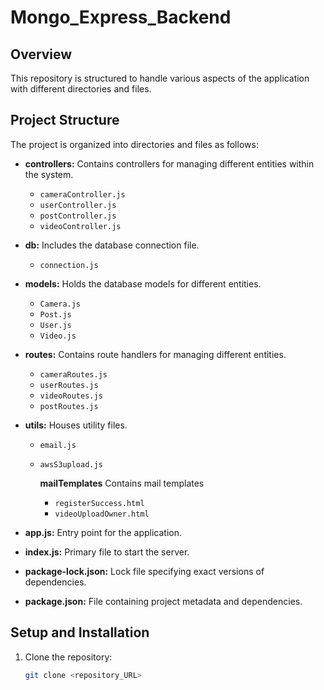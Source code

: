 # Mongo_Express_Backend

## Overview

This repository is structured to handle various aspects of the application with different directories and files.

## Project Structure

The project is organized into directories and files as follows:

- **controllers:** Contains controllers for managing different entities within the system.

  - `cameraController.js`
  - `userController.js`
  - `postController.js`
  - `videoController.js`

- **db:** Includes the database connection file.

  - `connection.js`

- **models:** Holds the database models for different entities.

  - `Camera.js`
  - `Post.js`
  - `User.js`
  - `Video.js`

- **routes:** Contains route handlers for managing different entities.

  - `cameraRoutes.js`
  - `userRoutes.js`
  - `videoRoutes.js`
  - `postRoutes.js`

- **utils:** Houses utility files.

  - `email.js`
  - `awsS3upload.js`

    **mailTemplates** Contains mail templates

    - `registerSuccess.html`
    - `videoUploadOwner.html`

- **app.js:** Entry point for the application.
- **index.js:** Primary file to start the server.
- **package-lock.json:** Lock file specifying exact versions of dependencies.
- **package.json:** File containing project metadata and dependencies.

## Setup and Installation

1. Clone the repository:

   ```bash
   git clone <repository_URL>
   ```
